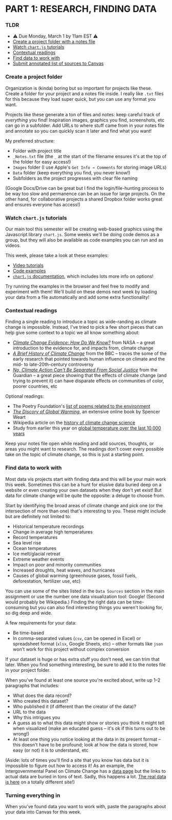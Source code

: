 # PART 1: RESEARCH, FINDING DATA

### TLDR  
* ⚠️ Due Monday, March 1 by 11am EST ⚠️   
* [Create a project folder with a notes file](#create-a-project-folder)  
* [Watch `chart.js` tutorials](#watch-chartjs-tutorials)  
* [Contextual readings](#contextual-readings)  
* [Find data to work with](#find-data-to-work-with)  
* [Submit annotated list of sources to Canvas](#turning-everything-in)  


### Create a project folder  
Organization is (kinda) boring but so important for projects like these. Create a folder for your project and a notes file inside. I really like `.txt` files for this because they load super quick, but you can use any format you want.

Projects like these generate a ton of files and notes: keep careful track of *everything* you find! Inspiration images, graphics you find, screenshots, etc can go in a subfolder. Add URLs to where stuff came from in your notes file and annotate so you can quickly scan it later and find what you want!

My preferred structure:  

* Folder with project title  
* `_Notes.txt` file (the `_` at the start of the filename ensures it's at the top of the folder for easy access!)  
* `Images` folder (I use Apple's `Get Info → Comments` for storing image URLs)  
* `Data` folder (keep everything you find, you never know!)  
* Subfolders as the project progresses with clear file naming  

(Google Docs/Drive can be great but I find the login/file-hunting process to be way too slow and permanence can be an issue for large projects. On the other hand, for collaborative projects a shared Dropbox folder works great and ensures everyone has access!)


### Watch `chart.js` tutorials  
Our main tool this semester will be creating web-based graphics using the Javascript library `chart.js`. Some weeks we'll be doing code demos as a group, but they will also be available as code examples you can run and as videos.

This week, please take a look at these examples:  
* [Video tutorials](https://www.youtube.com/playlist?list=PLsGCUnpinsDn93L5F0BxBxILZoF5nyeLz)  
* [Code examples](https://editor.p5js.org/jeffThompson/collections/ciM6Ipx1Q)  
* [`chart.js` documentation](https://www.chartjs.org/docs/latest), which includes lots more info on options!  

Try running the examples in the browser and feel free to modify and experiment with them! We'll build on these demos next week by loading your data from a file automatically and add some extra functionality!


### Contextual readings  
Finding a single reading to introduce a topic as wide-randing as climate change is impossible. Instead, I've tried to pick a few short pieces that can help give some context to a topic we all know something about:

* [*Climate Change Evidence: How Do We Know?*](https://climate.nasa.gov/evidence) from NASA – a great introduction to the evidence for, and impacts from, climate change  
* [*A Brief History of Climate Change*](https://www.bbc.com/news/science-environment-15874560) from the BBC – traces the some of the early research that pointed towards human influence on climate and the mid- to late-20th-century controversy  
* [*No, Climate Action Can't Be Separated From Social Justice*](https://www.theguardian.com/commentisfree/2019/jun/10/no-climate-action-cant-be-separated-from-social-justice) from the Guardian – a great piece showing that the effects of climate change (and trying to prevent it) can have disparate effects on communities of color, poorer countries, etc

Optional readings:  
* The Poetry Foundation's [list of poems related to the environment](https://www.poetryfoundation.org/collections/146462/poetry-and-the-environment)  
* [*The Discory of Global Warming*](https://history.aip.org/climate/index.htm#contents), an extensive online book by Spencer Weart  
* Wikipedia article on the [history of climate change science](https://en.wikipedia.org/wiki/History_of_climate_change_science)  
* Study from earlier this year on [global temperature over the last 10,000 years](https://phys.org/news/2021-01-holocene-temperature-affirms-role-greenhouse.html)  

Keep your notes file open while reading and add sources, thoughts, or areas you might want to research. The readings don't cover every possible take on the topic of climate change, so this is just a starting point.


### Find data to work with  
Most data vis projects start with finding data and this will be your main work this week. Sometimes this can be a hunt for elusive data buried deep on a website or even creating your own datasets when they don't yet exist! But data for climate change will be quite the opposite: a deluge to choose from.

Start by identifying the broad areas of climate change and pick one (or the intersection of more than one) that's interesting to you. These might include but are definitely not limited to:

* Historical temperature recordings  
* Change in average high temperatures  
* Record temperatures  
* Sea level rise  
* Ocean temperatures  
* Ice melt/glacial retreat
* Extreme weather events  
* Impact on poor and minority communities  
* Increased droughts, heat waves, and hurricanes  
* Causes of global warming (greenhouse gases, fossil fuels, deforestation, fertilizer use, etc)  

You can use some of the sites listed in the `Data Sources` section in the main assignment or use the number one data visualization tool: Google! (Second would probably be Wikipedia.) Finding the right data can be time-consuming but you can also find interesting things you weren't looking for, so dig deep and wide.

A few requirements for your data:  
* Be time-based  
* In comma-separated values (`csv`, can be opened in Excel) or spreadsheet format (`xlsx`, Google Sheets, etc) – other formats like `json` won't work for this project without complex conversion  

If your dataset is huge or has extra stuff you don't need, we can trim that later. When you find something interesting, be sure to add it to the notes file in your project folder.

When you've found at least one source you're excited about, write up 1–2 paragraphs that includes:  

* What does the data record?  
* Who created this dataset?  
* Who published it (if different than the creator of the data)?  
* URL to the data  
* Why this intrigues you  
* A guess as to what this data might show or stories you think it might tell when visualized (make an educated guess – it's ok if this turns out to be wrong!)  
* At least one thing you notice looking at the data in its present format – this doesn't have to be profound; look at how the data is stored, how easy (or not) it is to understand, etc  

(Aside: lots of times you'll find a site that you know has data but it is impossible to figure out how to access it! As an example, the Intergovernmental Panel on Climate Change has a [data page](https://www.ipcc.ch/data) but the links to actual data are buried in tons of text. Sadly, this happens a lot. [The real data is here](http://www.ipcc-data.org) on a totally different site!)


### Turning everything in  
When you've found data you want to work with, paste the paragraphs about your data into Canvas for this week.

